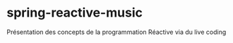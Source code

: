 # spring-reactive-music

Présentation des concepts de la programmation Réactive via du live coding 
